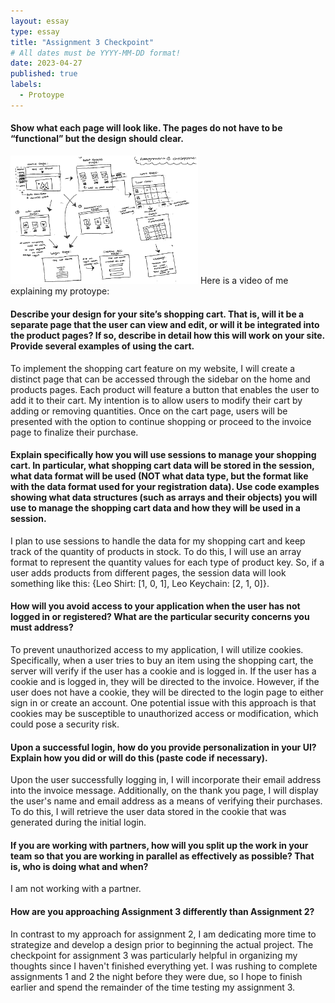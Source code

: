 ```yaml
---
layout: essay
type: essay
title: "Assignment 3 Checkpoint"
# All dates must be YYYY-MM-DD format!
date: 2023-04-27
published: true
labels:
  - Protoype
---
```


#### Show what each page will look like. The pages do not have to be “functional” but the design should clear.

<img width="300px" class="rounded float-start pe-4" src="../img/proto.png">
Here is a video of me explaining my protoype:

#### Describe your design for your site’s shopping cart. That is, will it be a separate page that the user can view and edit, or will it be integrated into the product pages? If so, describe in detail how this will work on your site. Provide several examples of using the cart.

To implement the shopping cart feature on my website, I will create a distinct page that can be accessed through the sidebar on the home and products pages. Each product will feature a button that enables the user to add it to their cart. My intention is to allow users to modify their cart by adding or removing quantities. Once on the cart page, users will be presented with the option to continue shopping or proceed to the invoice page to finalize their purchase.

#### Explain specifically how you will use sessions to manage your shopping cart. In particular, what shopping cart data will be stored in the session, what data format will be used (NOT what data type, but the format like with the data format used for your registration data). Use code examples showing what data structures (such as arrays and their objects) you will use to manage the shopping cart data and how they will be used in a session.

I plan to use sessions to handle the data for my shopping cart and keep track of the quantity of products in stock. To do this, I will use an array format to represent the quantity values for each type of product key. So, if a user adds products from different pages, the session data will look something like this: {Leo Shirt: [1, 0, 1], Leo Keychain: [2, 1, 0]}.

#### How will you avoid access to your application when the user has not logged in or registered? What are the particular security concerns you must address?

To prevent unauthorized access to my application, I will utilize cookies. Specifically, when a user tries to buy an item using the shopping cart, the server will verify if the user has a cookie and is logged in. If the user has a cookie and is logged in, they will be directed to the invoice. However, if the user does not have a cookie, they will be directed to the login page to either sign in or create an account. One potential issue with this approach is that cookies may be susceptible to unauthorized access or modification, which could pose a security risk.

#### Upon a successful login, how do you provide personalization in your UI? Explain how you did or will do this (paste code if necessary).

Upon the user successfully logging in, I will incorporate their email address into the invoice message. Additionally, on the thank you page, I will display the user's name and email address as a means of verifying their purchases. To do this, I will retrieve the user data stored in the cookie that was generated during the initial login.

#### If you are working with partners, how will you split up the work in your team so that you are working in parallel as effectively as possible? That is, who is doing what and when?

I am not working with a partner.

#### How are you approaching Assignment 3 differently than Assignment 2?

In contrast to my approach for assignment 2, I am dedicating more time to strategize and develop a design prior to beginning the actual project. The checkpoint for assignment 3 was particularly helpful in organizing my thoughts since I haven't finished everything yet. I was rushing to complete assignments 1 and 2 the night before they were due, so I hope to finish earlier and spend the remainder of the time testing my assignment 3.
